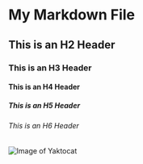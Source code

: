 # My Markdown File
## This is an H2 Header  
### This is an H3 Header  
#### This is an H4 Header  
##### This is an H5 Header  
###### This is an H6 Header  
![Image of Yaktocat](https://octodex.github.com/images/yaktocat.png)
